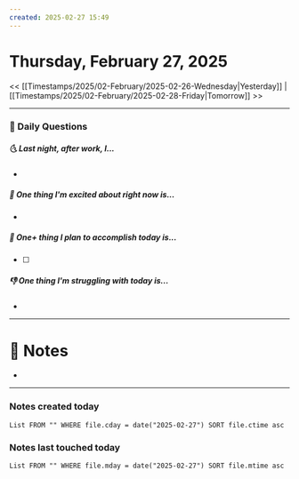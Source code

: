 ```yaml
---
created: 2025-02-27 15:49
---
```

# Thursday, February 27, 2025

<< [[Timestamps/2025/02-February/2025-02-26-Wednesday|Yesterday]] | [[Timestamps/2025/02-February/2025-02-28-Friday|Tomorrow]] >>

---
### 📅 Daily Questions
##### 🌜 Last night, after work, I...
- 

##### 🙌 One thing I'm excited about right now is...
- 

##### 🚀 One+ thing I plan to accomplish today is...
- [ ] 

##### 👎 One thing I'm struggling with today is...
- 

---
# 📝 Notes
- 

---
### Notes created today
```dataview
List FROM "" WHERE file.cday = date("2025-02-27") SORT file.ctime asc
```

### Notes last touched today
```dataview
List FROM "" WHERE file.mday = date("2025-02-27") SORT file.mtime asc
```